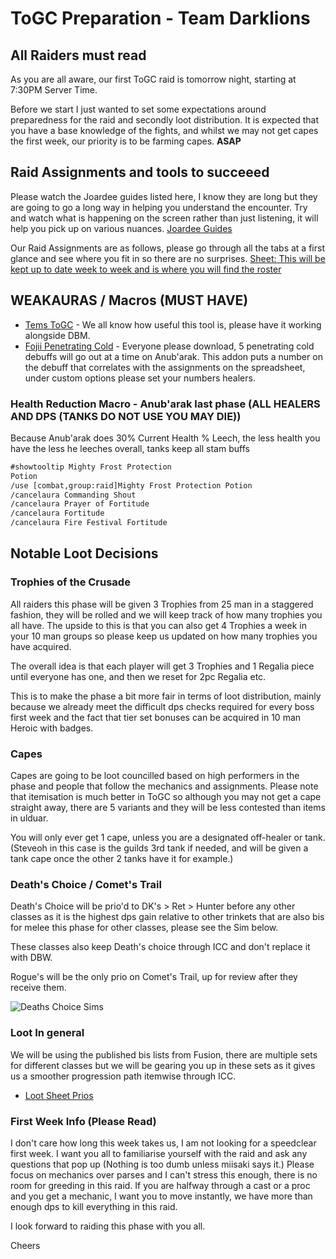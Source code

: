 # ToGC Preparation - Team Darklions
## All Raiders must read


As you are all aware, our first ToGC raid is tomorrow night, starting at 7:30PM Server Time. 

Before we start I just wanted to set some expectations around preparedness for the raid and secondly loot distribution. 
It is expected that you have a base knowledge of the fights, and whilst we may not get capes the first week, our priority is to be farming capes. **ASAP**

## Raid Assignments and tools to succeeed

Please watch the Joardee guides listed here, I know they are long but they are going to go a long way in helping you understand the encounter. 
Try and watch what is happening on the screen rather than just listening, it will help you pick up on various nuances. 
[Joardee Guides](https://www.youtube.com/@Joardee)

Our Raid Assignments are as follows, please go through all the tabs at a first glance and see where you fit in so there are no surprises.
[Sheet: This will be kept up to date week to week and is where you will find the roster](https://docs.google.com/spreadsheets/d/12ewyA8AGRln-gefoQ0yVON2NqEot_Ns2ju5_Sz8EHTQ/edit#gid=0)

## WEAKAURAS / Macros (MUST HAVE)
- [Tems ToGC](https://wago.io/TemsToGC) - We all know how useful this tool is, please have it working alongside DBM.
- [Fojii Penetrating Cold](https://wago.io/gTmTzXIa-) - Everyone please download, 5 penetrating cold debuffs will go out at a time on Anub'arak. This addon puts a number on the debuff that correlates with the assignments on the spreadsheet, under custom options please set your numbers healers.

### Health Reduction Macro - Anub'arak last phase (ALL HEALERS AND DPS (TANKS DO NOT USE YOU MAY DIE))
Because Anub'arak does 30% Current Health % Leech, the less health you have the less he leeches overall, tanks keep all stam buffs 
```txt
#showtooltip Mighty Frost Protection
Potion
/use [combat,group:raid]Mighty Frost Protection Potion
/cancelaura Commanding Shout
/cancelaura Prayer of Fortitude
/cancelaura Fortitude
/cancelaura Fire Festival Fortitude
```

## Notable Loot Decisions 

### Trophies of the Crusade
All raiders this phase will be given 3 Trophies from 25 man in a staggered fashion, they will be rolled and we will keep track of how many trophies you all have. 
The upside to this is that you can also get 4 Trophies a week in your 10 man groups so please keep us updated on how many trophies you have acquired. 

The overall idea is that each player will get 3 Trophies and 1 Regalia piece until everyone has one, and then we reset for 2pc Regalia etc.

This is to make the phase a bit more fair in terms of loot distribution, mainly because we already meet the difficult dps checks required for every boss first week and the fact that tier set bonuses can be acquired in 10 man Heroic with badges.

### Capes
Capes are going to be loot councilled based on high performers in the phase and people that follow the mechanics and assignments.
Please note that itemisation is much better in ToGC so although you may not get a cape straight away, there are 5 variants and they will be less contested than items in ulduar.

You will only ever get 1 cape, unless you are a designated off-healer or tank. (Steveoh in this case is the guilds 3rd tank if needed, and will be given a tank cape once the other 2 tanks have it for example.)

### Death's Choice / Comet's Trail

Death's Choice will be prio'd to DK's > Ret > Hunter before any other classes as it is the highest dps gain relative to other trinkets that are also bis for melee this phase for other classes, please see the Sim below.

These classes also keep Death's choice through ICC and don't replace it with DBW. 

Rogue's will be the only prio on Comet's Trail, up for review after they receive them.

![Deaths Choice Sims](https://lh4.googleusercontent.com/A8IbcqUEmr4RUd09tJ9e-bM7KwokHq7E82Qsi4m0XvlRc-pgU12gHxqaQa_Uz2P2XHdslKoJb4pla2jf4ocHEXG1EVKAEmX9pPB2c7w1A3c1J9bbAj8xxEltY9vpTWLUHzh_H8cde_1RbiwXbEYgTgQ)

### Loot In general

We will be using the published bis lists from Fusion, there are multiple sets for different classes but we will be gearing you up in these sets as it gives us a smoother progression path itemwise through ICC. 
- [Loot Sheet Prios](https://docs.google.com/spreadsheets/d/1TyYdcyq2_J5GT6rsIH9mNQgKWtoOa7bxDriMf8u1d5Q/pubhtml#)


### First Week Info (Please Read)

I don't care how long this week takes us, I am not looking for a speedclear first week. 
I want you all to familiarise yourself with the raid and ask any questions that pop up (Nothing is too dumb unless miisaki says it.)
Please focus on mechanics over parses and I can't stress this enough, there is no room for greeding in this raid. If you are halfway through a cast or a proc and you get a mechanic, I want you to move instantly, we have more than enough dps to kill everything in this raid.

I look forward to raiding this phase with you all. 

Cheers




